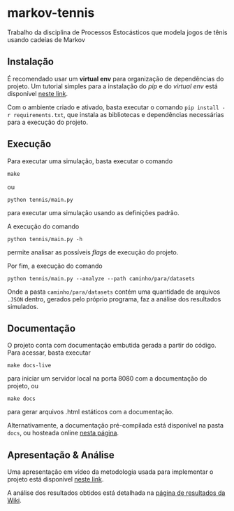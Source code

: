 # markov-tennis
Trabalho da disciplina de Processos Estocásticos que modela jogos de tênis usando cadeias de Markov

## Instalação

É recomendado usar um **virtual env** para organização de dependências do projeto. Um tutorial simples para a instalação do *pip* e do *virtual env* está disponível [neste link](http://timsherratt.org/digital-heritage-handbook/docs/python-pip-virtualenv/).

Com o ambiente criado e ativado, basta executar o comando `pip install -r requirements.txt`, que instala as bibliotecas e dependências necessárias para a execução do projeto.

## Execução
Para executar uma simulação, basta executar o comando

```
make
```
ou

```
python tennis/main.py
```


para executar uma simulação usando as definições padrão.

A execução do comando

```
python tennis/main.py -h
```

permite analisar as possíveis _flags_ de execução do projeto.

Por fim, a execução do comando

```
python tennis/main.py --analyze --path caminho/para/datasets
```

Onde a pasta `caminho/para/datasets` contém uma quantidade de arquivos `.JSON` dentro, gerados pelo próprio programa, faz a análise dos resultados simulados.


## Documentação
O projeto conta com documentação embutida gerada a partir do código. Para acessar, basta executar

```
make docs-live
```

para iniciar um servidor local na porta 8080 com a documentação do projeto, ou

```
make docs
```

para gerar arquivos .html estáticos com a documentação.

Alternativamente, a documentação pré-compilada está disponível na pasta `docs`, ou hosteada online [nesta página](https://pietroluongo.github.io/markov-tennis/tennis.html).

## Apresentação & Análise

Uma apresentação em vídeo da metodologia usada para implementar o projeto está disponível [neste link](https://youtu.be/ZCesdYXqfso).

A análise dos resultados obtidos está detalhada na [página de resultados da Wiki](https://github.com/pietroluongo/markov-tennis/wiki/An%C3%A1lise-e-Resultados).
